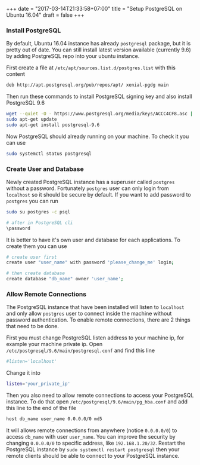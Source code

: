 +++
date = "2017-03-14T21:33:58+07:00"
title = "Setup PostgreSQL on Ubuntu 16.04"
draft = false
+++

### Install PostgreSQL

By default, Ubuntu 16.04 instance has already `postgresql` package, but it is pretty out of date. You can still install latest version available (currently 9.6) by adding PostgreSQL repo into your ubuntu instance.

First create a file at `/etc/apt/sources.list.d/postgres.list` with this content

```bash
deb http://apt.postgresql.org/pub/repos/apt/ xenial-pgdg main
```

Then run these commands to install PostgreSQL signing key and also install PostgreSQL 9.6

```bash
wget --quiet -O - https://www.postgresql.org/media/keys/ACCC4CF8.asc | sudo apt-key add -
sudo apt-get update
sudo apt-get install postgresql-9.6
```

Now PostgreSQL should already running on your machine. To check it you can use

```bash
sudo systemctl status postgresql
```

### Create User and Database

Newly created PostgreSQL instance has a superuser called `postgres` without a password. Fortunately `postgres` user can only login from `localhost` so it should be secure by default. If you want to add password to `postgres` you can run

```bash
sudo su postgres -c psql

# after in PostgreSQL cli
\password
```

It is better to have it's own user and database for each applications. To create them you can use

```bash
# create user first
create user "user_name" with password 'please_change_me' login;

# then create database
create database "db_name" owner 'user_name';
```

### Allow Remote Connections

The PostgreSQL instance that have been installed will listen to `localhost` and only allow `postgres` user to connect inside the machine without password authentication. To enable remote connections, there are 2 things that need to be done.

First you must change PostgreSQL listen address to your machine ip, for example your machine private ip. Open `/etc/postgresql/9.6/main/postgresql.conf` and find this line

```bash
#listen='localhost'
```

Change it into

```bash
listen='your_private_ip'
```

Then you also need to allow remote connections to access your PostgreSQL instance. To do that open `/etc/postgresql/9.6/main/pg_hba.conf` and add this line to the end of the file

```bash
host db_name user_name 0.0.0.0/0 md5
```

It will allows remote connections from anywhere (notice `0.0.0.0/0`) to access `db_name` with user `user_name`. You can improve the security by changing `0.0.0.0/0` to specific address, like `192.168.1.20/32`. Restart the PostgreSQL instance by `sudo systemctl restart postgresql` then your remote clients should be able to connect to your PostgreSQL instance.
